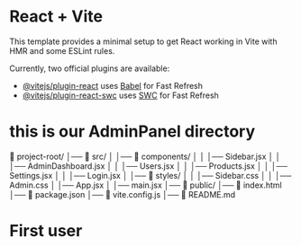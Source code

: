 # React + Vite

This template provides a minimal setup to get React working in Vite with HMR and some ESLint rules.

Currently, two official plugins are available:

- [@vitejs/plugin-react](https://github.com/vitejs/vite-plugin-react/blob/main/packages/plugin-react/README.md) uses [Babel](https://babeljs.io/) for Fast Refresh
- [@vitejs/plugin-react-swc](https://github.com/vitejs/vite-plugin-react-swc) uses [SWC](https://swc.rs/) for Fast Refresh


# this is our AdminPanel directory

📁 project-root/
│── 📁 src/
│   │── 📁 components/
│   │   │── Sidebar.jsx
│   │   │── AdminDashboard.jsx
│   │   │── Users.jsx
│   │   │── Products.jsx
│   │   │── Settings.jsx
│   │   │── Login.jsx
│   │── 📁 styles/
│   │   │── Sidebar.css
│   │   │── Admin.css
│   │── App.jsx
│   │── main.jsx
│── 📁 public/
│── 📄 index.html
│── 📄 package.json
│── 📄 vite.config.js
│── 📄 README.md


# First user